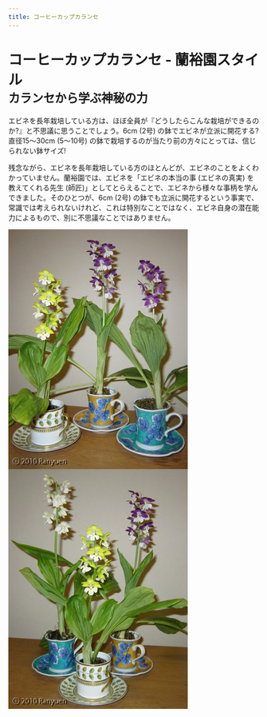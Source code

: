 ```yaml
---
title: コーヒーカップカランセ
---
```

コーヒーカップカランセ - 蘭裕園スタイル<br /><small>カランセから学ぶ神秘の力</small>
==
エビネを長年栽培している方は、ほぼ全員が『どうしたらこんな栽培ができるのか?』と不思議に思うことでしょう。6cm (2号) の鉢でエビネが立派に開花する? 直径15～30cm (5～10号) の鉢で栽培するのが当たり前の方々にとっては、信じられない鉢サイズ!

残念ながら、エビネを長年栽培している方のほとんどが、エビネのことをよくわかっていません。蘭裕園では、エビネを「エビネの本当の事 (エビネの真実) を教えてくれる先生 (師匠)」としてとらえることで、エビネから様々な事柄を学んできました。そのひとつが、6cm (2号) の鉢でも立派に開花するという事実で、常識では考えられないけれど、これは特別なことではなく、エビネ自身の潜在能力によるもので、別に不思議なことではありません。

<img src="/assets/images/cal_coffeecup01.jpg" alt="コーヒーカップカランセ (エビネ, Calanthe) - Ranyuen" style="float: left; margin-right: 5px;" width="360" height="480" />
<img src="/assets/images/cal_coffeecup02.jpg" alt="コーヒーカップカランセ (エビネ, Calanthe) - Ranyuen" width="360" height="480" />
